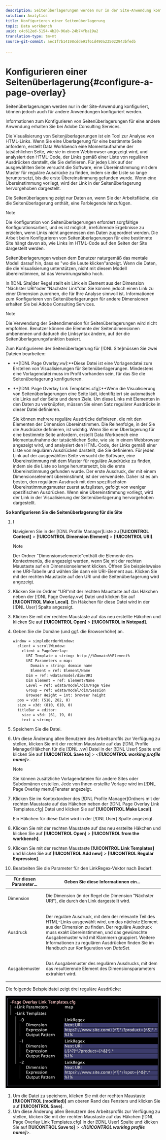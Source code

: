 ```yaml
---
description: Seitenüberlagerungen werden nur in der Site-Anwendung konfiguriert, können jedoch auch für andere Anwendungen konfiguriert werden.
solution: Analytics
title: Konfigurieren einer Seitenüberlagerung
topic: Data workbench
uuid: c4c612ed-5154-4b20-96ab-24b74fba19a2
translation-type: tm+mt
source-git-commit: aec1f7b14198cdde91f61d490a235022943bfedb

---
```



# Konfigurieren einer Seitenüberlagerung{#configure-a-page-overlay}

Seitenüberlagerungen werden nur in der Site-Anwendung konfiguriert, können jedoch auch für andere Anwendungen konfiguriert werden.

Informationen zum Konfigurieren von Seitenüberlagerungen für eine andere Anwendung erhalten Sie bei Adobe Consulting Services.

Die Visualisierung von Seitenüberlagerungen ist ein Tool zur Analyse von HTML-Links. Wenn Sie eine Überlagerung für eine bestimmte Seite anfordern, erstellt Data Workbench eine Momentaufnahme der tatsächlichen Seite, wie sie in einem Webbrowser angezeigt wird, und analysiert den HTML-Code, der Links gemäß einer Liste von regulären Ausdrücken darstellt, die Sie definieren. Für jeden Link auf der ausgewählten Seite versucht die Software, eine Übereinstimmung mit dem Muster für reguläre Ausdrücke zu finden, indem sie die Liste so lange heruntersetzt, bis die erste Übereinstimmung gefunden wurde. Wenn eine Übereinstimmung vorliegt, wird der Link in der Seitenüberlagerung hervorgehoben dargestellt.

Die Seitenüberlagerung zeigt nur Daten an, wenn Sie der Arbeitsfläche, die die Seitenüberlagerung enthält, eine Farblegende hinzufügen.

>[!NOTE]
>
>Die Konfiguration von Seitenüberlagerungen erfordert sorgfältige Konfigurationsarbeit, und es ist möglich, irreführende Ergebnisse zu erzielen, wenn Links nicht angemessen den Daten zugeordnet werden. Die Arbeit beim Konfigurieren von Seitenüberlagerungen für eine bestimmte Site hängt davon ab, wie Links im HTML-Code auf den Seiten der Site dargestellt werden.

Seitenüberlagerungen weisen dem Benutzer naturgemäß das mentale Modell darauf hin, dass es &quot;wo die Leute klicken&quot;anzeigt. Wenn die Daten, die die Visualisierung unterstützen, nicht mit diesem Modell übereinstimmen, ist das Verwirrungsrisiko hoch.

In [!DNL Site]der Regel stellt ein Link ein Element aus der Dimension &quot;Nächster URI&quot;oder &quot;Nächster Link&quot;dar. Sie können jedoch einen Link zu einer Dimension zuordnen, die für Ihre Analyse sinnvoll ist. Informationen zum Konfigurieren von Seitenüberlagerungen für andere Dimensionen erhalten Sie bei Adobe Consulting Services.

>[!NOTE]
>
>Die Verwendung der Seitendimension für Seitenüberlagerungen wird nicht empfohlen. Benutzer können die Elemente der Seitendimensionen umbenennen und dadurch die Linksyntax ändern, auf der die Seitenüberlagerungsfunktion basiert.

Zum Konfigurieren der Seitenüberlagerung für [!DNL Site]müssen Sie zwei Dateien bearbeiten:

* **[!DNL Page Overlay.vw]:**Diese Datei ist eine Vorlagendatei zum Erstellen von Visualisierungen für Seitenüberlagerungen. Mindestens eine Vorlagendatei muss im Profil vorhanden sein, für das Sie die Seitenüberlagerung konfigurieren.
* **[!DNL Page Overlay Link Templates.cfg]:**Wenn die Visualisierung von Seitenüberlagerungen eine Seite lädt, identifiziert sie automatisch die Links auf der Seite und deren Ziele. Um diese Links mit Elementen in den Daten zu verknüpfen, müssen Sie einen Satz regulärer Ausdrücke in dieser Datei definieren.

   Sie können mehrere reguläre Ausdrücke definieren, die mit den Elementen der Dimension übereinstimmen. Die Reihenfolge, in der Sie die Ausdrücke definieren, ist wichtig. Wenn Sie eine Überlagerung für eine bestimmte Seite anfordern, erstellt Data Workbench eine Momentaufnahme der tatsächlichen Seite, wie sie in einem Webbrowser angezeigt wird, und analysiert den HTML-Code, der Links gemäß einer Liste von regulären Ausdrücken darstellt, die Sie definieren. Für jeden Link auf der ausgewählten Seite versucht die Software, eine Übereinstimmung mit dem Muster für reguläre Ausdrücke zu finden, indem sie die Liste so lange heruntersetzt, bis die erste Übereinstimmung gefunden wurde. Der erste Ausdruck, der mit einem Dimensionselement übereinstimmt, ist der verwendete. Daher ist es am besten, den regulären Ausdruck mit dem spezifischsten Übereinstimmungsmuster zuerst aufzulisten, gefolgt von weniger spezifischen Ausdrücken. Wenn eine Übereinstimmung vorliegt, wird der Link in der Visualisierung der Seitenüberlagerung hervorgehoben dargestellt.

**So konfigurieren Sie die Seitenüberlagerung für die Site**

1. I

   Navigieren Sie in der [!DNL Profile Manager]Liste zu **[!UICONTROL Context]** > **[!UICONTROL Dimension Element]** > **[!UICONTROL URI]**.

   >[!NOTE]
   >
   >Der Ordner &quot;Dimensionselemente&quot;enthält die Elemente des Kontextmenüs, die angezeigt werden, wenn Sie mit der rechten Maustaste auf ein Dimensionselement klicken. Öffnen Sie beispielsweise eine URI-Tabelle und wählen Sie dann ein URI-Element aus. Klicken Sie mit der rechten Maustaste auf den URI und die Seitenüberlagerung wird angezeigt.

1. Klicken Sie im Ordner &quot;URI&quot;mit der rechten Maustaste auf das Häkchen neben der [!DNL Page Overlay.vw] Datei und klicken Sie auf **[!UICONTROL Make Local]**. Ein Häkchen für diese Datei wird in der [!DNL User] Spalte angezeigt.
1. Klicken Sie mit der rechten Maustaste auf das neu erstellte Häkchen und klicken Sie auf **[!UICONTROL Open]** > **[!UICONTROL in Notepad]**.
1. Geben Sie die Domäne (und ggf. die Browserhöhe) an.

   ```
   window = simpleBorderWindow: 
     client = scrollWindow: 
       client = PageOverlay: 
         URI Template = string: http://%Domain%%Element%
         URI Parameters = map: 
           Domain = string: domain name
           Element = ref: Element/Name
         Dim = ref: wdata/model/dim/URI
         Dim Element = ref: Element/Name
         Level = ref: wdata/model/dim/Page View
         Group = ref: wdata/model/dim/Session
         Browser Height = int: browser height
     pos = v3d: (518, 202, 0)
     size = v3d: (810, 610, 0)
     titleBar = editor: 
       size = v3d: (61, 19, 0)
       text = string: 
   ```

1. Speichern Sie die Datei.
1. Um diese Änderung allen Benutzern des Arbeitsprofils zur Verfügung zu stellen, klicken Sie mit der rechten Maustaste auf das [!DNL Profile Manager]Häkchen für die [!DNL .vw] Datei in der [!DNL User] Spalte und klicken Sie auf **[!UICONTROL Save to]** > *&lt;**[!UICONTROL working profile name]**>*.

   >[!NOTE]
   >
   >Sie können zusätzliche Vorlagendateien für andere Sites oder Subdomänen erstellen. Jede von Ihnen erstellte Vorlage wird im [!DNL Page Overlay menu]Fenster angezeigt.

1. Klicken Sie im Kontextordner des [!DNL Profile Manager]Ordners mit der rechten Maustaste auf das Häkchen neben der [!DNL Page Overlay Link Templates.cfg] Datei und klicken Sie auf **[!UICONTROL Make Local]**.

   Ein Häkchen für diese Datei wird in der [!DNL User] Spalte angezeigt.

1. Klicken Sie mit der rechten Maustaste auf das neu erstellte Häkchen und klicken Sie auf **[!UICONTROL Open]** > **[!UICONTROL from the workbench]**.
1. Klicken Sie mit der rechten Maustaste **[!UICONTROL Link Templates]** und klicken Sie auf **[!UICONTROL Add new]** > **[!UICONTROL Regular Expression]**.
1. Bearbeiten Sie die Parameter für den LinkRegex-Vektor nach Bedarf:

<table id="table_24DD4BB5009542F7BB1DA3318E2E6E2B"> 
 <thead> 
  <tr> 
   <th colname="col1" class="entry"> Für diesen Parameter... </th> 
   <th colname="col2" class="entry"> Geben Sie diese Informationen ein... </th> 
  </tr>
 </thead>
 <tbody> 
  <tr> 
   <td colname="col1"> <p>Dimension </p> </td> 
   <td colname="col2"> <p>Die Dimension (in der Regel die Dimension "Nächster URI"), die durch den Link dargestellt wird. </p> </td> 
  </tr> 
  <tr> 
   <td colname="col1"> <p>Ausdruck </p> </td> 
   <td colname="col2"> <p>Der reguläre Ausdruck, mit dem der relevante Teil des HTML-Links ausgewählt wird, um das nächste Element aus der Dimension zu finden. Der reguläre Ausdruck muss exakt übereinstimmen, und das gewünschte Ausgabemuster wird mit Klammern gruppiert. Weitere Informationen zu regulären Ausdrücken finden Sie im Handbuch zur Konfiguration von <i>DataSet</i>. </p> </td> 
  </tr> 
  <tr> 
   <td colname="col1"> <p>Ausgabemuster </p> </td> 
   <td colname="col2"> <p>Das Ausgabemuster des regulären Ausdrucks, mit dem das resultierende Element des Dimensionsparameters extrahiert wird. </p> </td> 
  </tr> 
 </tbody> 
</table>

Die folgende Beispieldatei zeigt drei reguläre Ausdrücke:

![](assets/cfg_PageOverlayLinkTemplates_Example.png)

1. Um die Datei zu speichern, klicken Sie mit der rechten Maustaste **[!UICONTROL (modified)]** am oberen Rand des Fensters und klicken Sie auf **[!UICONTROL Save]**.
1. Um diese Änderung allen Benutzern des Arbeitsprofils zur Verfügung zu stellen, klicken Sie mit der rechten Maustaste auf das Häkchen [!DNL Page Overlay Link Templates.cfg] in der [!DNL User] Spalte und klicken Sie auf **[!UICONTROL Save to]** > *&lt;**[!UICONTROL working profile name]**>*.

